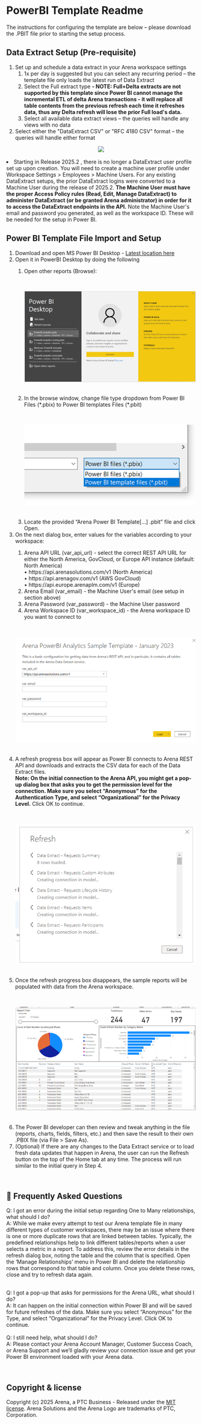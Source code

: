 # PowerBI Template Readme

The instructions for configuring the template are below – please download the .PBIT file prior to starting the setup process.

## Data Extract Setup (Pre-requisite)
<ol type="1">
<li>Set up and schedule a data extract in your Arena workspace settings 
<ol><li>1x per day is suggested but you can select any recurring period – the template file only loads the latest run of Data Extract </li>
<li>Select the Full extract type <b>- NOTE: Full+Delta extracts are not supported by this template since Power BI cannot manage the incremental ETL of delta Arena transactions - it will replace all table contents from the previous refresh each time it refreshes data, thus any Delta refresh will lose the prior Full load's data.</b></li>
<li>Select all available data extract views – the queries will handle any views with no data </li></ol></li>
<li>Select either the "DataExtract CSV" or "RFC 4180 CSV" format – the queries will handle either format </li></ol></li>

<p align="center">
<img src="https://github.com/user-attachments/assets/76f59d84-df51-4f75-a419-ad6bd842ce33"/>
</p>

<li>Starting in Release 2025.2 , there is no longer a DataExtract user profile set up upon creation. You will need to create a machine user profile under Workspace Settings > Employees > Machine Users. For any existing DataExtract setups, the prior DataExtract logins were converted to a Machine User during the release of 2025.2. <b>The Machine User must have the proper Access Policy rules (Read, Edit, Manage DataExtract) to administer DataExtract (or be granted Arena administrator) in order for it to access the DataExtract endpoints in the API.</b> Note the Machine User's email and password you generated, as well as the workspace ID. These will be needed for the setup in Power BI.  </li></ol>

## Power BI Template File Import and Setup
<ol type="1">
<li>Download and open MS Power BI Desktop - <a href="https://www.microsoft.com/en-us/download/details.aspx?id=5849">Latest location here</a></li>
  <li>Open it in PowerBI Desktop by doing the following</li>
  <ol><li>Open other reports (Browse):</li>

&nbsp;
<p align="center">
    <img src="https://github.com/ptc-arena/.github/blob/main/PowerBI_SS1.png" alt="Arena Analytics">
</p>
&nbsp;
   
<li>In the browse window, change file type dropdown from Power BI Files (*.pbix) to Power BI templates Files (*.pbit)</li>
 
&nbsp;
<p align="center">
    <img src="https://github.com/ptc-arena/.github/blob/main/PowerBI_SS2.png" alt="Arena Analytics">
</p>
&nbsp;

  <li>Locate the provided “Arena Power BI Template[…] .pbit” file and click Open.</li>
  </ol>
  
<li>On the next dialog box, enter values for the variables according to your workspace:</li>
    <ol><li>Arena API URL (var_api_url) - select the correct REST API URL for either the North America, GovCloud, or Europe API instance (default: North America) <br>
      •	https://api.arenasolutions.com/v1 (North America)<br>
•	https://api.arenagov.com/v1 (AWS GovCloud)<br>
•	https://api.europe.arenaplm.com/v1 (Europe)</li>
      <li>Arena Email (var_email) - the Machine User's email (see setup in section above)</li>
      <li>Arena Password (var_password) - the Machine User password</li>
      <li>Arena Workspace ID (var_workspace_id) - the Arena workspace ID you want to connect to</li></ol>
      
&nbsp;
<p align="center">
    <img src="https://github.com/ptc-arena/.github/blob/main/PowerBI_SS3.png" alt="Arena Analytics">
</p>
&nbsp;

<li>A refresh progress box will appear as Power BI connects to Arena REST API and downloads and extracts the CSV data for each of the Data Extract files. <br>
  <b>Note: On the initial connection to the Arena API, you might get a pop-up dialog box that asks you to get the permission level for the connection. 
  Make sure you select “Anonymous” for the Authentication Type, and select “Organizational” for the Privacy Level.</b> Click OK to continue. </li>
  
&nbsp;
<p align="center">
    <img src="https://github.com/ptc-arena/.github/blob/main/PowerBI_SS4.png" alt="Arena Analytics">
</p>
&nbsp;

<li>Once the refresh progress box disappears, the sample reports will be populated with data from the Arena workspace.</li>
  
&nbsp;
<p align="center">
    <img src="https://github.com/ptc-arena/.github/blob/main/PowerBI_SS5.png" alt="Arena Analytics">
</p>
&nbsp;

<li>The Power BI developer can then review and tweak anything in the file (reports, charts, fields, filters, etc.) and then save the result to their own .PBIX file (via File > Save As).</li>

<li>(Optional) If there are any changes to the Data Extract service or to load fresh data updates that happen in Arena, 
  the user can run the Refresh button on the top of the Home tab at any time. The process will run similar to the initial query in Step 4.</li>

</ol><br>
  
## 👋 Frequently Asked Questions
Q: I got an error during the initial setup regarding One to Many relationships, what should I do?<br>
A: While we make every attempt to test our Arena template file in many different types of customer workspaces, there may be an issue where there is one or more duplicate rows that are linked between tables. Typically, the predefined relationships help to link different tables/reports when a user selects a metric in a report. 
To address this, review the error details in the refresh dialog box, noting the table and the column that is specified. Open the ‘Manage Relationships’ menu in Power BI and delete the relationship rows that correspond to that table and column. Once you delete these rows, close and try to refresh data again.
<br><br>

Q: I got a pop-up that asks for permissions for the Arena URL, what should I do?<br>
A: It can happen on the initial connection within Power BI and will be saved for future refreshes of the data. Make sure you select “Anonymous” for the Type, and select “Organizational” for the Privacy Level. Click OK to continue.
<br> <br>
Q: I still need help, what should I do?<br>
A: Please contact your Arena Account Manager, Customer Success Coach, or Arena Support and we’ll gladly review your connection issue and get your Power BI environment loaded with your Arena data.

<br>

## Copyright & license

Copyright (c) 2025 Arena, a PTC Business - Released under the [MIT license](LICENSE). Arena Solutions and the Arena Logo are trademarks of PTC, Corporation.
